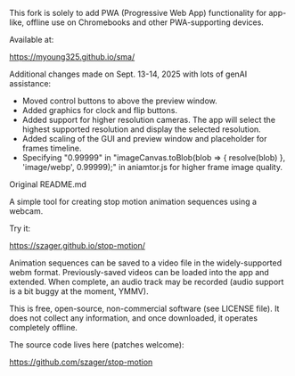This fork is solely to add PWA (Progressive Web App) functionality for app-like, offline use on Chromebooks and other PWA-supporting devices.

Available at:

https://myoung325.github.io/sma/

Additional changes made on Sept. 13-14, 2025 with lots of genAI assistance:

* Moved control buttons to above the preview window.
* Added graphics for clock and flip buttons.
* Added support for higher resolution cameras.  The app will select the highest supported resolution and display the selected resolution.
* Added scaling of the GUI and preview window and placeholder for frames timeline.
* Specifying "0.99999" in "imageCanvas.toBlob(blob => { resolve(blob) }, 'image/webp', 0.99999);" in aniamtor.js for higher frame image quality.

Original README.md

A simple tool for creating stop motion animation sequences using a webcam.

Try it:

https://szager.github.io/stop-motion/

Animation sequences can be saved to a video file in the widely-supported webm format.  Previously-saved videos can be loaded into the app and extended. When complete, an audio track may be recorded (audio support is a bit buggy at the moment, YMMV).

This is free, open-source, non-commercial software (see LICENSE file).  It does not collect any information, and once downloaded, it operates completely offline.

The source code lives here (patches welcome):

https://github.com/szager/stop-motion
